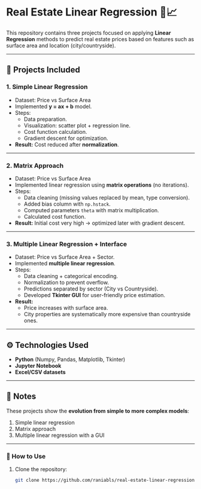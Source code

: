 # Real Estate Linear Regression 🏡📈

This repository contains three projects focused on applying **Linear Regression** methods to predict real estate prices based on features such as surface area and location (city/countryside).

---

## 📂 Projects Included

### 1. Simple Linear Regression
- Dataset: Price vs Surface Area
- Implemented **y = ax + b** model.
- Steps:
  - Data preparation.
  - Visualization: scatter plot + regression line.
  - Cost function calculation.
  - Gradient descent for optimization.
- **Result:** Cost reduced after **normalization**.

---

### 2. Matrix Approach
- Dataset: Price vs Surface Area
- Implemented linear regression using **matrix operations** (no iterations).
- Steps:
  - Data cleaning (missing values replaced by mean, type conversion).
  - Added bias column with `np.hstack`.
  - Computed parameters `theta` with matrix multiplication.
  - Calculated cost function.
- **Result:** Initial cost very high → optimized later with gradient descent.

---

### 3. Multiple Linear Regression + Interface
- Dataset: Price vs Surface Area + Sector.
- Implemented **multiple linear regression**.
- Steps:
  - Data cleaning + categorical encoding.
  - Normalization to prevent overflow.
  - Predictions separated by sector (City vs Countryside).
  - Developed **Tkinter GUI** for user-friendly price estimation.
- **Result:**  
  - Price increases with surface area.  
  - City properties are systematically more expensive than countryside ones.  

---

## ⚙️ Technologies Used
- **Python** (Numpy, Pandas, Matplotlib, Tkinter)
- **Jupyter Notebook**
- **Excel/CSV datasets**

---

## 📌 Notes
These projects show the **evolution from simple to more complex models**:
1. Simple linear regression
2. Matrix approach
3. Multiple linear regression with a GUI

---

### 🚀 How to Use
1. Clone the repository:
   ```bash
   git clone https://github.com/raniabls/real-estate-linear-regression.git
